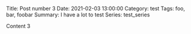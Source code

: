Title: Post number 3
Date: 2021-02-03 13:00:00
Category: test
Tags: foo, bar, foobar
Summary: I have a lot to test
Series: test_series

Content 3
